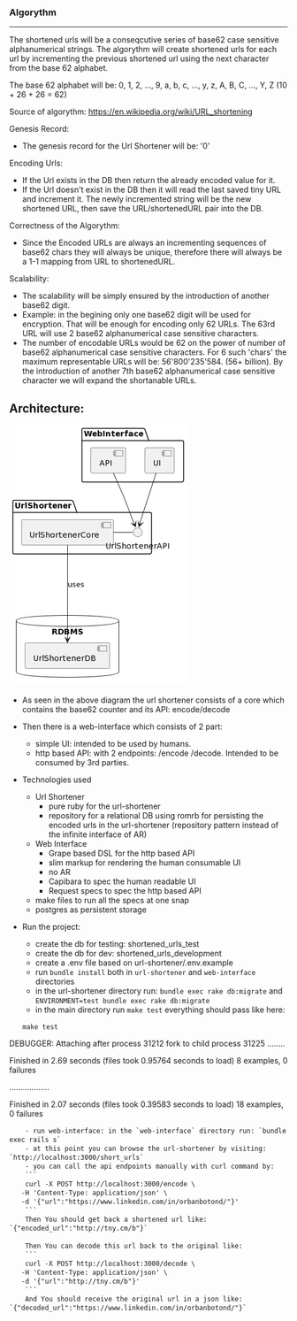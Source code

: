 ### Algorythm
-------------
The shortened urls will be a conseqcutive series of base62 case sensitive alphanumerical strings.
The algorythm will create shortened urls for each url by incrementing the previous shortened url using the next character from the base 62 alphabet.

The base 62 alphabet will be:
0, 1, 2, ..., 9, a, b, c, ..., y, z, A, B, C, ..., Y, Z (10 + 26 + 26 = 62)

Source of algorythm:
https://en.wikipedia.org/wiki/URL_shortening

Genesis Record:
- The genesis record for the Url Shortener will be: '0'

Encoding Urls:
- If the Url exists in the DB then return the already encoded value for it.
- If the Url doesn't exist in the DB then it will read the last saved tiny URL and increment it. The newly incremented string will be the new shortened URL, then save the URL/shortenedURL pair into the DB.

Correctness of the Algorythm:
- Since the Encoded URLs are always an incrementing sequences of base62 chars they will always be unique, therefore there will always be a 1-1 mapping from URL to shortenedURL.

Scalability:
- The scalability will be simply ensured by the introduction of another base62 digit.
- Example: in the begining only one base62 digit will be used for encryption. That will be enough for encoding only 62 URLs. The 63rd URL will use 2 base62 alphanumerical case sensitive characters.
- The number of encodable URLs would be 62 on the power of number of base62 alphanumerical case sensitive characters. For 6 such 'chars' the maximum representable URLs will be: 56'800'235'584. (56+ billion). By the introduction of another 7th base62 alphanumerical case sensitive character we will expand the shortanable URLs.

Architecture:
-------------------
![alt text](./diagrams/architecture.png)

- As seen in the above diagram the url shortener consists of a core which contains the base62 counter and its API: encode/decode
- Then there is a web-interface which consists of 2 part:
  - simple UI: intended to be used by humans.
  - http based API: with 2 endpoints: /encode /decode. Intended to be consumed by 3rd parties.

- Technologies used
	- Url Shortener
		- pure ruby for the url-shortener
		- repository for a relational DB using romrb for persisting the encoded urls in the url-shortener (repository pattern instead of the infinite interface of AR)
	- Web Interface
		- Grape based DSL for the http based API
		- slim markup for rendering the human consumable UI
		- no AR
		- Capibara to spec the human readable UI
		- Request specs to spec the http based API
	- make files to run all the specs at one snap
	- postgres as persistent storage
- Run the project: 
	- create the db for testing: shortened_urls_test
	- create the db for dev:  shortened_urls_development
	- create a .env file based on url-shortener/.env.example
	- run `bundle install` both in `url-shortener` and `web-interface` directories
	- in the url-shortener directory run: `bundle exec rake db:migrate` and `ENVIRONMENT=test bundle exec rake db:migrate`
	- in the main directory run `make test`  everything should pass like here:
	 ```
	 make test
DEBUGGER: Attaching after process 31212 fork to child process 31225
........

Finished in 2.69 seconds (files took 0.95764 seconds to load)
8 examples, 0 failures

..................

Finished in 2.07 seconds (files took 0.39583 seconds to load)
18 examples, 0 failures
```
	- run web-interface: in the `web-interface` directory run: `bundle exec rails s`
	- at this point you can browse the url-shortener by visiting: `http://localhost:3000/short_urls`
	- you can call the api endpoints manually with curl command by:
	```
	curl -X POST http://localhost:3000/encode \
   -H 'Content-Type: application/json' \
   -d '{"url":"https://www.linkedin.com/in/orbanbotond/"}'
	```
	Then You should get back a shortened url like: `{"encoded_url":"http://tny.cm/b"}`

	Then You can decode this url back to the original like:
	```
	curl -X POST http://localhost:3000/decode \
   -H 'Content-Type: application/json' \
   -d '{"url":"http://tny.cm/b"}'
	```
	And You should receive the original url in a json like: `{"decoded_url":"https://www.linkedin.com/in/orbanbotond/"}`